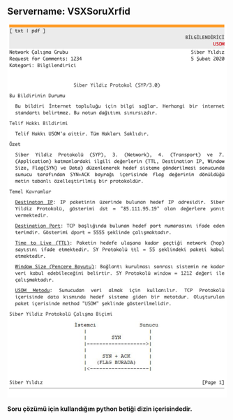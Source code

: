 
## Servername: **VSXSoruXrfid**

![RFC](RFC.png)

**Soru çözümü için kullandığım python betiği dizin içerisindedir.**
